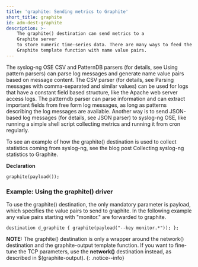 ```yaml
---
title: 'graphite: Sending metrics to Graphite'
short_title: graphite
id: adm-dest-graphite
description: >-
    The graphite() destination can send metrics to a
    Graphite server
    to store numeric time-series data. There are many ways to feed the
    Graphite template function with name value pairs. 
---
```


The syslog-ng OSE CSV and PatternDB parsers (for details,
see Using pattern parsers) can parse
log messages and generate name value pairs based on message
content. The CSV parser (for details, see
Parsing messages with comma-separated and similar values)
can be used for logs that have a constant field based structure,
like the Apache web server access logs. The patterndb parser can
parse information and can extract important fields from free form
log messages, as long as patterns describing the log messages
are available. Another way is to send JSON-based log messages
(for details, see JSON parser) to syslog-ng
OSE, like running a simple shell script collecting
metrics and running it from cron regularly.

To see an example of how the graphite() destination is used to collect
statistics coming from syslog-ng, see the blog post Collecting syslog-ng
statistics to Graphite.

**Declaration**

```config
graphite(payload());
```

### Example: Using the graphite() driver

To use the graphite() destination, the only mandatory parameter is
payload, which specifies the value pairs to send to graphite. In the
following example any value pairs starting with \"monitor.\" are
forwarded to graphite.

```config
destination d_graphite { graphite(payload("--key monitor.*")); };
```

**NOTE:** The graphite() destination is only a wrapper around the network()
destination and the graphite-output template function. If you want to
fine-tune the TCP parameters, use the **network()** destination instead,
as described in $(graphite-output).
{: .notice--info}
